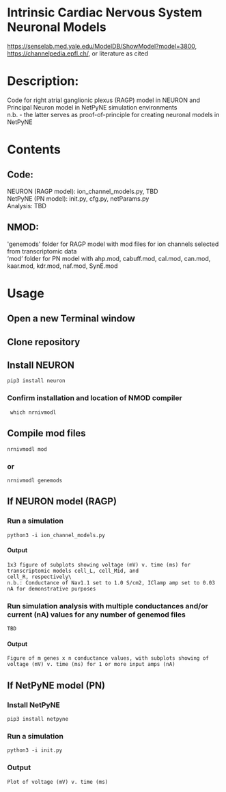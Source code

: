 # Intrinsic Cardiac Nervous System Neuronal Models
https://senselab.med.yale.edu/ModelDB/ShowModel?model=3800, https://channelpedia.epfl.ch/, or literature as cited

# Description: 
Code for right atrial ganglionic plexus (RAGP) model in NEURON and Principal Neuron model in NetPyNE simulation environments\
n.b. - the latter serves as proof-of-principle for creating neuronal models in NetPyNE

# Contents
## Code:
  NEURON (RAGP model): ion_channel_models.py, TBD\
  NetPyNE (PN model): init.py, cfg.py, netParams.py\
  Analysis: TBD
## NMOD:
  'genemods' folder for RAGP model with mod files for ion channels selected from transcriptomic data\
  ‘mod’ folder for PN model with ahp.mod, cabuff.mod, cal.mod, can.mod, kaar.mod, kdr.mod, naf.mod, SynE.mod
# Usage
## Open a new Terminal window
## Clone repository
## Install NEURON
    pip3 install neuron  
### Confirm installation and location of NMOD compiler
     which nrnivmodl 
## Compile mod files
    nrnivmodl mod
### or
    nrnivmodl genemods 
        
## If NEURON model (RAGP)
### Run a simulation
    python3 -i ion_channel_models.py
#### Output
    1x3 figure of subplots showing voltage (mV) v. time (ms) for transcriptomic models cell_L, cell_Mid, and
    cell_R, respectively\
    n.b.: Conductance of Nav1.1 set to 1.0 S/cm2, IClamp amp set to 0.03 nA for demonstrative purposes
### Run simulation analysis with multiple conductances and/or current (nA) values for any number of genemod files
    TBD 
#### Output
    Figure of m genes x n conductance values, with subplots showing of voltage (mV) v. time (ms) for 1 or more input amps (nA)
    
## If NetPyNE model (PN)
### Install NetPyNE
    pip3 install netpyne
### Run a simulation
    python3 -i init.py
### Output
    Plot of voltage (mV) v. time (ms)
